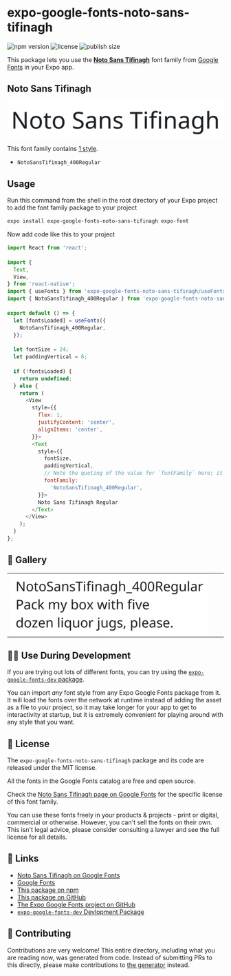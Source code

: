 # expo-google-fonts-noto-sans-tifinagh

![npm version](https://flat.badgen.net/npm/v/expo-google-fonts-noto-sans-tifinagh)
![license](https://flat.badgen.net/github/license/expo/google-fonts)
![publish size](https://flat.badgen.net/packagephobia/install/expo-google-fonts-noto-sans-tifinagh)

This package lets you use the [**Noto Sans Tifinagh**](https://fonts.google.com/specimen/Noto+Sans+Tifinagh) font family from [Google Fonts](https://fonts.google.com/) in your Expo app.

## Noto Sans Tifinagh

![Noto Sans Tifinagh](./font-family.png)

This font family contains [1 style](#-gallery).

- `NotoSansTifinagh_400Regular`

## Usage

Run this command from the shell in the root directory of your Expo project to add the font family package to your project
```sh
expo install expo-google-fonts-noto-sans-tifinagh expo-font
```

Now add code like this to your project
```js
import React from 'react';

import {
  Text,
  View,
} from 'react-native';
import { useFonts } from 'expo-google-fonts-noto-sans-tifinagh/useFonts';
import { NotoSansTifinagh_400Regular } from 'expo-google-fonts-noto-sans-tifinagh/400Regular';

export default () => {
  let [fontsLoaded] = useFonts({
    NotoSansTifinagh_400Regular,
  });

  let fontSize = 24;
  let paddingVertical = 6;

  if (!fontsLoaded) {
    return undefined;
  } else {
    return (
      <View
        style={{
          flex: 1,
          justifyContent: 'center',
          alignItems: 'center',
        }}>
        <Text
          style={{
            fontSize,
            paddingVertical,
            // Note the quoting of the value for `fontFamily` here; it expects a string!
            fontFamily:
              'NotoSansTifinagh_400Regular',
          }}>
          Noto Sans Tifinagh Regular
        </Text>
      </View>
    );
  }
};

```

## 🔡 Gallery


||||
|-|-|-|
|![NotoSansTifinagh_400Regular](.//400Regular/NotoSansTifinagh_400Regular.ttf.png)||||


## 👩‍💻 Use During Development

If you are trying out lots of different fonts, you can try using the [`expo-google-fonts-dev` package](https://github.com/freeboub/google-fonts/tree/master/font-packages/dev#readme).

You can import *any* font style from any Expo Google Fonts package from it. It will load the fonts
over the network at runtime instead of adding the asset as a file to your project, so it may take longer
for your app to get to interactivity at startup, but it is extremely convenient
for playing around with any style that you want.

## 📖 License

The `expo-google-fonts-noto-sans-tifinagh` package and its code are released under the MIT license.

All the fonts in the Google Fonts catalog are free and open source.

Check the [Noto Sans Tifinagh page on Google Fonts](https://fonts.google.com/specimen/Noto+Sans+Tifinagh) for the specific license of this font family.

You can use these fonts freely in your products & projects - print or digital, commercial or otherwise. However, you can't sell the fonts on their own. This isn't legal advice, please consider consulting a lawyer and see the full license for all details.

## 🔗 Links

- [Noto Sans Tifinagh on Google Fonts](https://fonts.google.com/specimen/Noto+Sans+Tifinagh)
- [Google Fonts](https://fonts.google.com/)
- [This package on npm](https://www.npmjs.com/package/expo-google-fonts-noto-sans-tifinagh)
- [This package on GitHub](https://github.com/freeboub/google-fonts/tree/master/font-packages/noto-sans-tifinagh)
- [The Expo Google Fonts project on GitHub](https://github.com/freeboub/google-fonts)
- [`expo-google-fonts-dev` Devlopment Package](https://github.com/freeboub/google-fonts/tree/master/font-packages/dev)

## 🤝 Contributing

Contributions are very welcome! This entire directory, including what you are reading now, was generated from code. Instead of submitting PRs to this directly, please make contributions to [the generator](https://github.com/freeboub/google-fonts/tree/master/packages/generator) instead.
